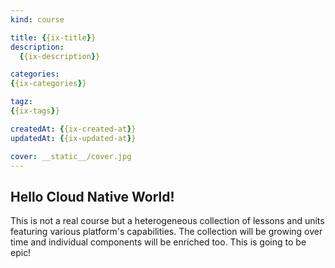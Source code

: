 ```yaml
---
kind: course

title: {{ix-title}}
description:
  {{ix-description}}

categories:
{{ix-categories}}

tagz:
{{ix-tags}}

createdAt: {{ix-created-at}}
updatedAt: {{ix-updated-at}}

cover: __static__/cover.jpg
---
```


## Hello Cloud Native World!

This is not a real course but a heterogeneous collection of lessons and
units featuring various platform's capabilities. The collection will be growing
over time and individual components will be enriched too. This is going to be epic!
